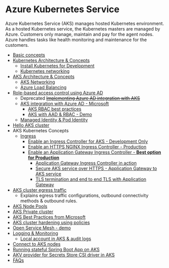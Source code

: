 # Azure Kubernetes Service

Azure Kubernetes Service (AKS) manages hosted Kubernetes environment. As a hosted Kubernetes service, the Kubernetes masters are managed by Azure. Customers only manage, maintain and pay for the agent nodes. Azure handles tasks like health monitoring and maintenance for the customers.

* [Basic concepts](https://github.com/abhinabsarkar/k8s-networking/blob/master/concepts/pod-readme.md)
* [Kubernetes Architecture & Concepts](/architecture/k8s-readme.md)
    * [Install Kubernetes for Development](/concepts/k8s-dev-install-readme.md)
    * [Kubernetes networking](https://github.com/abhinabsarkar/k8s-networking/blob/master/concepts/k8s-networking-readme.md)
* [AKS Architecture & Concepts](/architecture/aks-readme.md)
    * [AKS Networking](/architecture/aks-networking-readme.md)
    * [Azure Load Balancing](https://github.com/abhinabsarkar/azure-loadbalancing)
* [Role-based access control using Azure AD](/concepts/aks-rbac-aad-readme.md)
    * Deprecated ~~[Implementing Azure AD integration with AKS](/concepts/aks-aad-integration.md)~~
    * [AKS integration with Azure AD - Microsoft](https://docs.microsoft.com/en-us/azure/aks/azure-ad-v2)
        * [AKS RBAC best practices](/concepts/AKS-RBAC-BestPractices.pdf)
        * [AKS with AAD & RBAC - Demo](/concepts/aks-aad-readme.md)
    * [Managed Identity & Pod Identity](/architecture/pod-mi-readme.md)
* [Hello AKS cluster](/concepts/hello-aks.md)
* AKS Kubernetes Concepts
    * [Ingress](/concepts/ingress-readme.md)
        * [Enable an Ingress Controller for AKS - Development Only](/concepts/http-application-routing-readme.md)
        * [Enable an HTTPS NGINX Ingress Controller - Production](https://docs.microsoft.com/en-us/azure/aks/ingress-tls)
        * [Enable an Application Gateway Ingress Controller - **Best option for Production**](/architecture/agic-architecture-readme.md)
            * [Application Gateway Ingress Controller in action](/concepts/aks-agic-readme.md)
            * [Secure AKS service over HTTPS - Application Gateway to AKS service](https://docs.microsoft.com/en-us/azure/application-gateway/ingress-controller-expose-service-over-http-https#expose-services-over-https)
            * [TLS termination and end to end TLS with Application Gateway](https://docs.microsoft.com/en-us/azure/application-gateway/ssl-overview)
* [AKS cluster egress traffic](/concepts/egress-outboundtype-aks.md)
    * Explains egress traffic configurations, outbound connectivity methods & outbound rules.
* [AKS Node Pools](/concepts/nodepools-readme.md)
* [AKS Private cluster](/concepts/aks-private-readme.md)
* [AKS Best Practices from Microsoft](/concepts/AKS-Best_practices.pdf)
* [AKS cluster hardening using policies](/concepts/aks-policies-readme.md)
* [Open Service Mesh - demo](https://github.com/abhinabsarkar/osm/blob/main/src/cli-aks-osm-demo.md)
* [Logging & Monitoring](/concepts/log-monitor-readme.md)
    * [Local account in AKS & audit logs](/concepts/local-account-auditlogs-readme.md)
* [Connect to AKS nodes](/concepts/node-access-readme.md)
* [Running stateful Spring Boot App on AKS](https://github.com/abhinabsarkar/spring-boot-demo/blob/main/concepts/sb-stateful-aks-readme.md)
* [AKV provider for Secrets Store CSI driver in AKS](/concepts/akv-csi-driver-readme.md)
* [FAQs](/concepts/faq.md)
